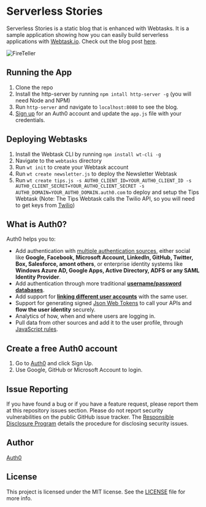 # Serverless Stories
Serverless Stories is a static blog that is enhanced with Webtasks. It is a sample application showing how you can easily build serverless applications with [Webtask.io](https://webtask.io). Check out the blog post [here]().

![FireTeller](https://cdn.auth0.com/blog/webtask/homepage.png)

## Running the App

1. Clone the repo
2. Install the http-server by running `npm intall http-server -g` (you will need Node and NPM)
3. Run `http-server` and navigate to `localhost:8080` to see the blog.
4. [Sign up](https://auth0.com/signup) for an Auth0 account and update the `app.js` file with your credentials.

## Deploying Webtasks

1. Install the Webtask CLI by running `npm install wt-cli -g`
2. Navigate to the `webtasks` directory
3. Run `wt init` to create your Webtask account
4. Run `wt create newsletter.js` to deploy the Newsletter Webtask
5. Run `wt create tips.js -s AUTH0_CLIENT_ID=YOUR_AUTH0_CLIENT_ID -s AUTH0_CLIENT_SECRET=YOUR_AUTHO_CLIENT_SECRET -s AUTH0_DOMAIN=YOUR_AUTH0_DOMAIN.auth0.com` to deploy and setup the Tips Webtask (Note: The Tips Webtask calls the Twilio API, so you will need to get keys from [Twilio](https://twilio.com))

## What is Auth0?

Auth0 helps you to:

* Add authentication with [multiple authentication sources](https://docs.auth0.com/identityproviders), either social like **Google, Facebook, Microsoft Account, LinkedIn, GitHub, Twitter, Box, Salesforce, amont others**, or enterprise identity systems like **Windows Azure AD, Google Apps, Active Directory, ADFS or any SAML Identity Provider**.
* Add authentication through more traditional **[username/password databases](https://docs.auth0.com/mysql-connection-tutorial)**.
* Add support for **[linking different user accounts](https://docs.auth0.com/link-accounts)** with the same user.
* Support for generating signed [Json Web Tokens](https://docs.auth0.com/jwt) to call your APIs and **flow the user identity** securely.
* Analytics of how, when and where users are logging in.
* Pull data from other sources and add it to the user profile, through [JavaScript rules](https://docs.auth0.com/rules).

## Create a free Auth0 account

1. Go to [Auth0](https://auth0.com/signup) and click Sign Up.
2. Use Google, GitHub or Microsoft Account to login.

## Issue Reporting

If you have found a bug or if you have a feature request, please report them at this repository issues section. Please do not report security vulnerabilities on the public GitHub issue tracker. The [Responsible Disclosure Program](https://auth0.com/whitehat) details the procedure for disclosing security issues.

## Author

[Auth0](auth0.com)

## License

This project is licensed under the MIT license. See the [LICENSE](LICENSE) file for more info.
